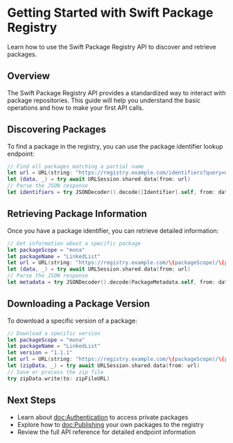 # Getting Started with Swift Package Registry

Learn how to use the Swift Package Registry API to discover and retrieve packages.

## Overview

The Swift Package Registry API provides a standardized way to interact with package repositories. This guide will help you understand the basic operations and how to make your first API calls.

## Discovering Packages

To find a package in the registry, you can use the package identifier lookup endpoint:

```swift
// Find all packages matching a partial name
let url = URL(string: "https://registry.example.com/identifiers?query=networking")!
let (data, _) = try await URLSession.shared.data(from: url)
// Parse the JSON response
let identifiers = try JSONDecoder().decode([Identifier].self, from: data)
```

## Retrieving Package Information

Once you have a package identifier, you can retrieve detailed information:

```swift
// Get information about a specific package
let packageScope = "mona"
let packageName = "LinkedList"
let url = URL(string: "https://registry.example.com/\(packageScope)/\(packageName)")!
let (data, _) = try await URLSession.shared.data(from: url)
// Parse the JSON response
let metadata = try JSONDecoder().decode(PackageMetadata.self, from: data)
```

## Downloading a Package Version

To download a specific version of a package:

```swift
// Download a specific version
let packageScope = "mona"
let packageName = "LinkedList"
let version = "1.1.1"
let url = URL(string: "https://registry.example.com/\(packageScope)/\(packageName)/\(version).zip")!
let (zipData, _) = try await URLSession.shared.data(from: url)
// Save or process the zip file
try zipData.write(to: zipFileURL)
```

## Next Steps

- Learn about <doc:Authentication> to access private packages
- Explore how to <doc:Publishing> your own packages to the registry
- Review the full API reference for detailed endpoint information 
